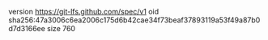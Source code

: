 version https://git-lfs.github.com/spec/v1
oid sha256:47a3006c6ea2006c175d6b42cae34f73beaf37893119a53f49a87b0d7d3166ee
size 760
